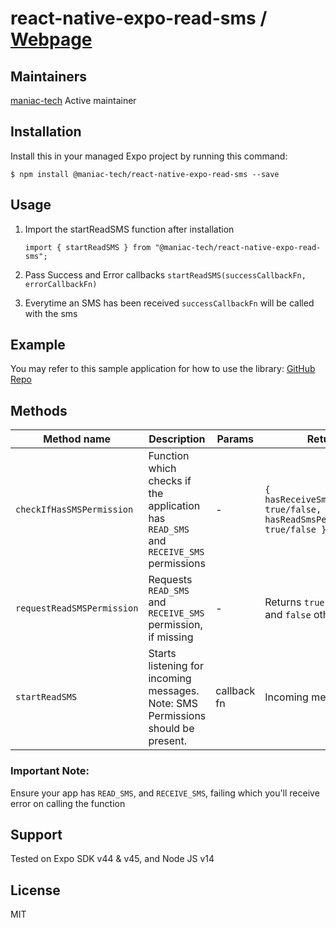 
# react-native-expo-read-sms / [Webpage](http://maniac-tech.com/expo-read-sms/)

## Maintainers

[maniac-tech](https://github.com/maniac-tech/) Active maintainer

## Installation

Install this in your managed Expo project by running this command:

`$ npm install @maniac-tech/react-native-expo-read-sms --save`

## Usage

1. Import the startReadSMS function after installation

	`import { startReadSMS } from "@maniac-tech/react-native-expo-read-sms";`

2. Pass Success and Error callbacks
	`startReadSMS(successCallbackFn, errorCallbackFn)`

3. Everytime an SMS has been received `successCallbackFn` will be called with the sms

## Example

You may refer to this sample application for how to use the library: [GitHub Repo](https://github.com/maniac-tech/ExpoReadSMS-TestApp)

## Methods
| Method name | Description | Params | Returns |
|-------------|-------------|--------|---------|
| `checkIfHasSMSPermission` | Function which checks if the application has `READ_SMS` and `RECEIVE_SMS` permissions | - | ```{ hasReceiveSmsPermission: true/false, hasReadSmsPermission: true/false }``` |
| `requestReadSMSPermission` | Requests `READ_SMS` and `RECEIVE_SMS` permission, if missing | - | Returns `true` if granted, and `false` otherwise |
| `startReadSMS` | Starts listening for incoming messages. Note: SMS Permissions should be present. | callback fn | Incoming message body |


### Important Note:
Ensure your app has `READ_SMS`, and `RECEIVE_SMS`, failing which you'll receive error on calling the function

## Support
Tested on Expo SDK v44 & v45, and Node JS v14

## License
MIT
